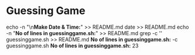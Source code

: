 # Guessing Game
echo -n "\n**Make Date & Time:**" >> README.md
date >> README.md
echo -n "**No of lines in guessinggame.sh:**" >> README.md
grep -c '' guessinggame.sh >> README.md
**No of lines in guessinggame.sh:** -c  guessinggame.sh
**No of lines in guessinggame.sh:**
23
